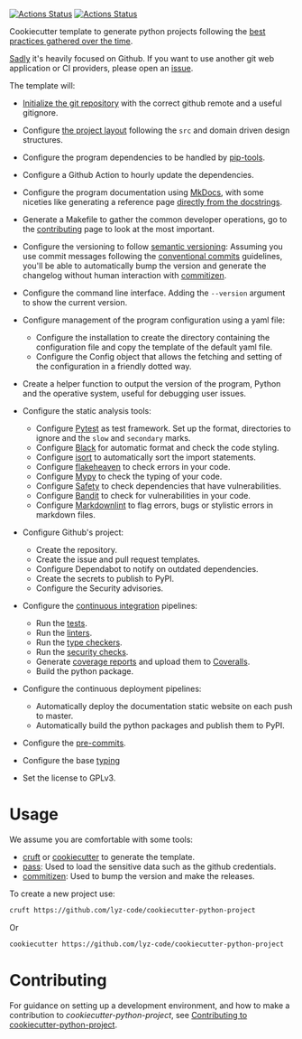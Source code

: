 [![Actions Status](https://github.com/lyz-code/cookiecutter-python-project/workflows/Tests/badge.svg)](https://github.com/lyz-code/cookiecutter-python-project/actions)
[![Actions Status](https://github.com/lyz-code/cookiecutter-python-project/workflows/Build/badge.svg)](https://github.com/lyz-code/cookiecutter-python-project/actions)

Cookiecutter template to generate python projects following the [best practices
gathered over the time](https://lyz-code.github.io/blue-book/coding/python/python_project_template/).

[Sadly](https://sanctum.geek.nz/why-not-github.html) it's heavily focused on
Github. If you want to use another git web application or CI providers, please open an
[issue](https://github.com/lyz-code/cookiecutter-python-project/issues/new).

The template will:

* [Initialize the git
    repository](https://lyz-code.github.io/blue-book/coding/python/python_project_template/#basic-python-project)
    with the correct github remote and a useful gitignore.

* Configure [the project
    layout](https://lyz-code.github.io/blue-book/coding/python/python_project_template/#project-structure)
    following the `src` and domain driven design structures.

* Configure the program dependencies to be handled by
    [pip-tools](https://lyz-code.github.io/blue-book/devops/pip_tools/).

* Configure a Github Action to hourly update the dependencies.

* Configure the program documentation using
    [MkDocs](https://lyz-code.github.io/blue-book/linux/mkdocs), with some
    niceties like generating a reference page [directly from the
    docstrings](https://lyz-code.github.io/blue-book/coding/python/mkdocstrings/).

* Generate a Makefile to gather the common developer operations, go to the
    [contributing](contributing.md#development-facilities) page to look at the
    most important.

* Configure the versioning to follow [semantic versioning](https://semver.org/):
    Assuming you use commit messages following the [conventional
    commits](https://www.conventionalcommits.org) guidelines, you'll be able to
    automatically bump the version and generate the changelog without human
    interaction with [commitizen](https://commitizen-tools.github.io/commitizen/).

* Configure the command line interface. Adding the `--version` argument to show
    the current version.

* Configure management of the program configuration using a yaml file:
    * Configure the installation to create the directory containing the
        configuration file and copy the template of the default yaml file.
    * Configure the Config object that allows the fetching and setting of the
        configuration in a friendly dotted way.

* Create a helper function to output the version of the program, Python and the
    operative system, useful for debugging user issues.

* Configure the static analysis tools:
    * Configure [Pytest](https://lyz-code.github.io/blue-book/coding/python/pytest/)
        as test framework. Set up the format, directories to ignore and the
        `slow` and `secondary` marks.
    * Configure [Black](https://lyz-code.github.io/blue-book/devops/black/) for
        automatic format and check the code styling.
    * Configure [isort](https://isort.readthedocs.io/) to automatically sort the
        import statements.
    * Configure
        [flakeheaven](https://lyz-code.github.io/blue-book/devops/flakeheaven/) to
        check errors in your code.
    * Configure [Mypy](https://lyz-code.github.io/blue-book/devops/mypy/) to
        check the typing of your code.
    * Configure [Safety](https://lyz-code.github.io/blue-book/devops/safety/) to
        check dependencies that have vulnerabilities.
    * Configure [Bandit](https://lyz-code.github.io/blue-book/devops/bandit/) to
        check for vulnerabilities in your code.
    * Configure
        [Markdownlint](https://lyz-code.github.io/blue-book/devops/markdownlint/) to
        flag errors, bugs or stylistic errors in markdown files.

* Configure Github's project:
    * Create the repository.
    * Create the issue and pull request templates.
    * Configure Dependabot to notify on outdated dependencies.
    * Create the secrets to publish to PyPI.
    * Configure the Security advisories.

* Configure the [continuous
    integration](https://lyz-code.github.io/blue-book/devops/ci) pipelines:
    * Run the [tests](https://lyz-code.github.io/blue-book/coding/python/pytest).
    * Run the [linters](https://lyz-code.github.io/blue-book/devops/ci/#linters).
    * Run the [type checkers](https://lyz-code.github.io/blue-book/devops/ci/#type-checkers).
    * Run the [security checks](https://lyz-code.github.io/blue-book/devops/ci/#security-vulnerability-checkers).
    * Generate [coverage
        reports](https://lyz-code.github.io/blue-book/devops/ci/#coverage-reports)
        and upload them to [Coveralls](https://coveralls.io/).
    * Build the python package.

* Configure the continuous deployment pipelines:
    * Automatically deploy the documentation static website on each push to
        master.
    * Automatically build the python packages and publish them to PyPI.

* Configure the
    [pre-commits](https://lyz-code.github.io/blue-book/devops/ci/#configuring-pre-commit).
* Configure the base [typing](https://lyz-code.github.io/blue-book/coding/python/type_hints)
* Set the license to GPLv3.

# Usage

We assume you are comfortable with some tools:

* [cruft](https://lyz-code.github.io/blue-book/linux/cruft) or
    [cookiecutter](https://lyz-code.github.io/blue-book/linux/cookiecutter/) to generate
    the template.
* [pass](https://www.passwordstore.org/): Used to load the sensitive data such as
    the github credentials.
* [commitizen](https://commitizen-tools.github.io/commitizen/): Used to bump the version
    and make the releases.

To create a new project use:

```bash
cruft https://github.com/lyz-code/cookiecutter-python-project
```

Or

```bash
cookiecutter https://github.com/lyz-code/cookiecutter-python-project
```

# Contributing

For guidance on setting up a development environment, and how to make
a contribution to *cookiecutter-python-project*, see [Contributing to
cookiecutter-python-project](https://lyz-code.github.io/cookiecutter-python-project/contributing).
